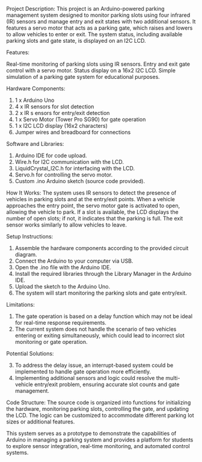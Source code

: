 Project Description:
This project is an Arduino-powered parking management system designed to monitor parking slots using four infrared (IR) sensors and manage entry and exit states with two additional sensors. It features a servo motor that acts as a parking gate, which raises and lowers to allow vehicles to enter or exit. The system status, including available parking slots and gate state, is displayed on an I2C LCD.

Features:

  Real-time monitoring of parking slots using IR sensors.
    Entry and exit gate control with a servo motor.
    Status display on a 16x2 I2C LCD.
    Simple simulation of a parking gate system for educational purposes.

Hardware Components:

   1. 1 x Arduino Uno
   2. 4 x IR sensors for slot detection
   3. 2 x IR s  ensors for entry/exit detection
   4. 1 x Servo Motor (Tower Pro SG90) for gate operation
   5. 1 x I2C LCD display (16x2 characters)
   6. Jumper wires and breadboard for connections

Software and Libraries:

  1. Arduino IDE for code upload.
  2. Wire.h for I2C communication with the LCD.
  3. LiquidCrystal_I2C.h for interfacing with the LCD.
  4. Servo.h for controlling the servo motor.
  5. Custom .ino Arduino sketch (source code provided).

How It Works:
The system uses IR sensors to detect the presence of vehicles in parking slots and at the entry/exit points. When a vehicle approaches the entry point, the servo motor gate is activated to open, allowing the vehicle to park. If a slot is available, the LCD displays the number of open slots; if not, it indicates that the parking is full. The exit sensor works similarly to allow vehicles to leave.

Setup Instructions:

  1. Assemble the hardware components according to the provided circuit diagram.
  2. Connect the Arduino to your computer via USB.
  3. Open the .ino file with the Arduino IDE.
  4. Install the required libraries through the Library Manager in the Arduino IDE.
  5. Upload the sketch to the Arduino Uno.
  6. The system will start monitoring the parking slots and gate entry/exit.

Limitations:

  1. The gate operation is based on a delay function which may not be ideal for real-time response requirements.
  2. The current system does not handle the scenario of two vehicles entering or exiting simultaneously, which could lead to incorrect slot monitoring or gate operation.

Potential Solutions:

  3. To address the delay issue, an interrupt-based system could be implemented to handle gate operation more efficiently.
  4. Implementing additional sensors and logic could resolve the multi-vehicle entry/exit problem, ensuring accurate slot counts and gate management.

Code Structure:
The source code is organized into functions for initializing the hardware, monitoring parking slots, controlling the gate, and updating the LCD. The logic can be customized to accommodate different parking lot sizes or additional features.

This system serves as a prototype to demonstrate the capabilities of Arduino in managing a parking system and provides a platform for students to explore sensor integration, real-time monitoring, and automated control systems.
